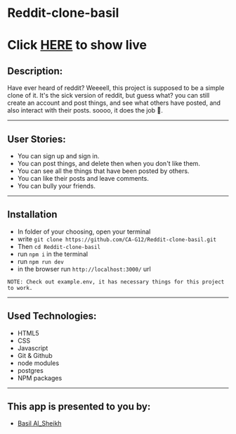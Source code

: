 # Reddit-clone-basil

# Click [HERE](https://redditbasil.herokuapp.com/) to show live

## Description:

Have ever heard of reddit? Weeeell, this project is supposed to be a simple clone of it. It's the sick version of reddit, but guess what? you can still create an account and post things, and see what others have posted, and also interact with their posts. soooo, it does the job 🥴.

---

## User Stories:

- You can sign up and sign in.
- You can post things, and delete then when you don't like them.
- You can see all the things that have been posted by others.
- You can like their posts and leave comments.
- You can bully your friends.

---

## Installation

- In folder of your choosing, open your terminal
- write `git clone https://github.com/CA-G12/Reddit-clone-basil.git`
- Then `cd Reddit-clone-basil`
- run `npm i` in the terminal
- run `npm run dev`
- in the browser run `http://localhost:3000/` url

`NOTE: Check out example.env, it has necessary things for this project to work.`

---

## Used Technologies:

- HTML5
- CSS
- Javascript
- Git & Github
- node modules
- postgres
- NPM packages
---

## This app is presented to you by:

- [Basil Al_Sheikh](https://github.com/Bas-Shiekh)

